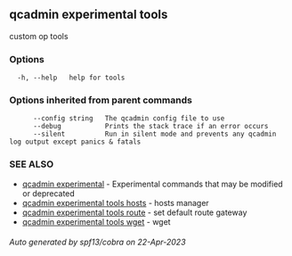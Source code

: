 ## qcadmin experimental tools

custom op tools

### Options

```
  -h, --help   help for tools
```

### Options inherited from parent commands

```
      --config string   The qcadmin config file to use
      --debug           Prints the stack trace if an error occurs
      --silent          Run in silent mode and prevents any qcadmin log output except panics & fatals
```

### SEE ALSO

* [qcadmin experimental](qcadmin_experimental.md)	 - Experimental commands that may be modified or deprecated
* [qcadmin experimental tools hosts](qcadmin_experimental_tools_hosts.md)	 - hosts manager
* [qcadmin experimental tools route](qcadmin_experimental_tools_route.md)	 - set default route gateway
* [qcadmin experimental tools wget](qcadmin_experimental_tools_wget.md)	 - wget

###### Auto generated by spf13/cobra on 22-Apr-2023
